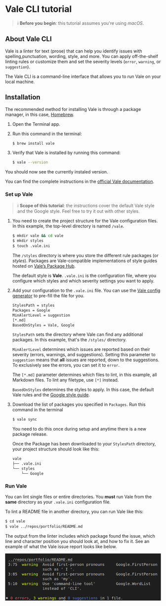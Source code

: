 # Vale CLI tutorial

> :information_source: **Before you begin**: this tutorial assumes you're using *macOS*.

## About Vale CLI

Vale is a linter for text (prose) that can help you identify issues with spelling,punctuation, wording, style, and more. You can apply off-the-shelf linting rules or customize them and set the severity levels (`error`, `warning`, or `suggestion`).

The Vale CLI is a command-line interface that allows you to run Vale on your local machine.

## Installation

The recommended method for installing Vale is through a package manager, in this case, [Homebrew](https://formulae.brew.sh/formula/vale).

1. Open the Terminal app.
2. Run this command in the terminal:

    ```sh
    $ brew install vale
    ```

3. Verify that Vale is installed by running this command:
    
    ```sh
    $ vale --version
    ```

You should now see the currently instaled version.

You can find the complete instructions in the [official Vale documentation](https://vale.sh/docs/vale-cli/installation/).

### Set up Vale

> :information_source: **Scope of this tutorial**: the instructions cover the default Vale style and the Google style. Feel free to try it out with other styles.

1. You need to create the project structure for the Vale configuration files. In this example, the top-level directory is named `/vale`.

    ```sh
    $ mkdir vale && cd vale
    $ mkdir styles
    $ touch .vale.ini
    ```

    The `/styles` directory is where you store the different rule packages (or *styles*). Packages are Vale-compatible implementations of style guides hosted on [Valeʼs Package Hub](https://vale.sh/hub/).

    The default style is **Vale**. `.vale.ini` is the configuration file, where you configure which styles and which severity settings you want to apply.

2. Add your configuration to the `.vale.ini` file. You can use the [Vale config generator](https://vale.sh/generator) to pre-fill the file for you.

    ```
    StylesPath = styles
    Packages = Google
    MinAlertLevel = suggestion
    [*.md]
    BasedOnStyles = Vale, Google
    ```

    `StylesPath` sets the directory where Vale can find any additional packages. In this example, that's the `/styles/` directory.

    `MinAlertLevel` determines which issues are reported based on their severity (errors, warnings, and suggestions). Setting this parameter to `suggestion` means that **all** issues are reported, down to the suggestions. To exclusively see the errors, you can set it to `error`.

    The `[*.md]` parameter determines which files to lint, in this example, all Markdown files. To lint any filetype, use `[*]` instead.

    `BasedOnStyles` determines the styles to apply. In this case, the default Vale rules and the [Google style guide](https://developers.google.com/style).

3. Download the list of packages you specified in `Packages`. Run this command in the terminal

    ```sh
    $ vale sync
    ```

    You need to do this once during setup and anytime there is a new package release.

    Once the Package has been downloaded to your `StylesPath` directory, your project structure should look like this:

    ```
    vale
    ├── .vale.ini
    └── styles
        └── Google
    ```

### Run Vale

You can lint single files or entire directories. You **must** run Vale from the **same** directory as your `.vale.ini` configuration file.

To lint a README file in another directory, you can run Vale like this:

```sh
$ cd vale
$ vale ../repos/portfolio/README.md
```

The output from the linter includes which package found the issue, which line and character position you should look at, and how to fix it. See an example of what the Vale issue report looks like below.

![Vale issue report](./media/vale-report.png)
